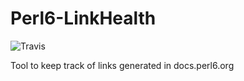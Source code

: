 # Perl6-LinkHealth

![Travis](https://travis-ci.com/antoniogamiz/Perl6-LinkHealth.svg?branch=master)

Tool to keep track of links generated in docs.perl6.org
